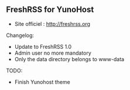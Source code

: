 FreshRSS for YunoHost
----------------------

* Site officiel : http://freshrss.org

Changelog:
* Update to FreshRSS 1.0
* Admin user no more mandatory
* Only the data directory belongs to www-data

TODO:
* Finish Yunohost theme